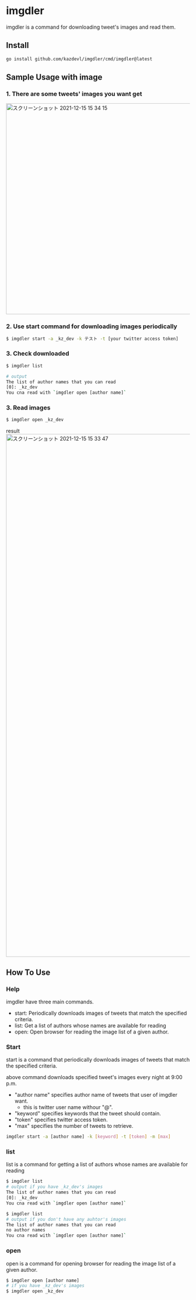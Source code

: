 # imgdler
imgdler is a command for downloading tweet's images and read them.

## Install
```bash
go install github.com/kazdevl/imgdler/cmd/imgdler@latest
```

## Sample Usage with image
### 1. There are some tweets' images you want get
<img width="576" alt="スクリーンショット 2021-12-15 15 34 15" src="https://user-images.githubusercontent.com/39262724/146135727-11bb3bcd-140f-400c-be29-68480cc4718e.png">

### 2. Use start command for downloading images periodically
```bash
$ imgdler start -a _kz_dev -k テスト -t [your twitter access token]
```

### 3. Check downloaded
```bash
$ imgdler list

# output
The list of author names that you can read
[0]: _kz_dev
You cna read with `imgdler open [author name]`
```

### 3. Read images
```bash
$ imgdler open _kz_dev
```
result
<img width="1428" alt="スクリーンショット 2021-12-15 15 33 47" src="https://user-images.githubusercontent.com/39262724/146136336-98917b1d-1480-48ca-8beb-e763b54678c2.png">


## How To Use
### Help
imgdler have three main commands.
- start: Periodically downloads images of tweets that match the specified criteria.
- list: Get a list of authors whose names are available for reading
- open: Open browser for reading the image list of a given author.
### Start
start is a command that periodically downloads images of tweets that match the specified criteria.

above command downloads specified tweet's images every night at 9:00 p.m.
- "author name" specifies author name of tweets that user of imgdler want.
    - this is twitter user name withour "@".
- "keyword" specifies keywords that the tweet should contain.
- "token" specifies twitter access token.
- "max" specifies the number of tweets to retrieve.

```bash
imgdler start -a [author name] -k [keyword] -t [token] -m [max]
```

### list
list is a command for getting a list of authors whose names are available for reading
```bash
$ imgdler list
# output if you have _kz_dev's images
The list of author names that you can read
[0]: _kz_dev
You cna read with `imgdler open [author name]`

$ imgdler list
# output if you don't have any auhtor's images
The list of author names that you can read
no author names
You cna read with `imgdler open [author name]`
```

### open
open is a command for opening browser for reading the image list of a given author.
```bash
$ imgdler open [author name]
# if you have _kz_dev's images
$ imgdler open _kz_dev
```

